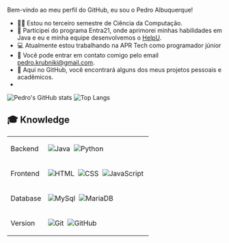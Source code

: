 Bem-vindo ao meu perfil do GitHub, eu sou o Pedro Albuquerque! 

- 👨‍🎓 Estou no terceiro semestre de Ciência da Computação.
- 🚀 Participei do programa Entra21, onde aprimorei minhas habilidades em Java e eu e minha equipe desenvolvemos o <a href="https://github.com/DoeETransforme/HelpU">HelpU</a>.
- 💻 Atualmente estou trabalhando na APR Tech como programador júnior
- 📧 Você pode entrar em contato comigo pelo email pedro.krubniki@gmail.com.
- 🔭 Aqui no GitHub, você encontrará alguns dos meus projetos pessoais e acadêmicos.
- 
![Pedro's GitHub stats](https://github-readme-stats.vercel.app/api?username=pkalbuquerque&theme=dark&show_icons=true)
![Top Langs](https://github-readme-stats.vercel.app/api/top-langs/?username=pkalbuquerque&theme=dark&show_icons=true)

  ## 🎓 Knowledge
  
 <table > 
<tbody>
<tr>
<td>Backend</td>
<td>

![Java](https://img.shields.io/badge/-Java-black?style=flat&logo=Java)&nbsp;
![Python](https://img.shields.io/badge/-Python-black?style=flat&logo=python)&nbsp;

</tr>

<tr>
<td>Frontend</td>
<td>

![HTML](https://img.shields.io/badge/-HTML-black?style=flat&logo=HTML5)&nbsp;
![CSS](https://img.shields.io/badge/-CSS-black?style=flat&logo=CSS3&logoColor=1572B6)&nbsp;
![JavaScript](https://img.shields.io/badge/-JavaScript-black?style=flat&logo=javascript)&nbsp;

</td>

</tr>

<td>Database</td>
<td>

![MySql](https://img.shields.io/badge/-MySql-black?style=flat&logo=mysql)&nbsp;
![MariaDB](https://img.shields.io/badge/-MariaDB-black?style=flat&logo=mariadb)&nbsp;


</td>
</tr>

<td>Version</td>
<td>

![Git](https://img.shields.io/badge/-Git-black?style=flat&logo=git)&nbsp;
![GitHub](https://img.shields.io/badge/-GitHub-black?style=flat&logo=github)&nbsp;

</td>
</tr>

<tr>


